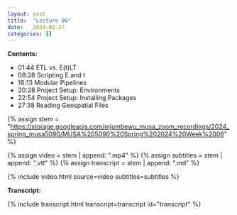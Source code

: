 ```yaml
---
layout: post
title:  "Lecture 06"
date:   2024-02-27
categories: []
---
```


**Contents:**
- 01:44 ETL vs. E(t)LT
- 08:28 Scripting E and t
- 18:13 Modular Pipelines
- 20:28 Project Setup: Environments
- 22:54 Project Setup: Installing Packages
- 27:38 Reading Geospatial Files

<!--more-->

{% assign stem = "https://storage.googleapis.com/mjumbewu_musa_zoom_recordings/2024_spring_musa5090/MUSA%205090%20Spring%202024%20Week%2006" %}

{% assign video = stem | append: ".mp4" %}
{% assign subtitles = stem | append: ".vtt" %}
{% assign transcript = stem | append: ".md" %}

{% include video.html source=video subtitles=subtitles %}

**Transcript:**

{% include transcript.html transcript=transcript id="transcript" %}
